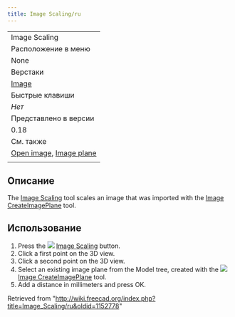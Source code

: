```yaml
---
title: Image Scaling/ru
---
```

|  |
| --- |
| Image Scaling |
| Расположение в меню |
| None |
| Верстаки |
| [Image](/Image_Workbench/ru "Image Workbench/ru") |
| Быстрые клавиши |
| *Нет* |
| Представлено в версии |
| 0.18 |
| См. также |
| [Open image](/Image_Open/ru "Image Open/ru"), [Image plane](/Image_CreateImagePlane/ru "Image CreateImagePlane/ru") |
|  |

## Описание

The [Image Scaling](/Image_Scaling "Image Scaling") tool scales an image that was imported with the [Image CreateImagePlane](/Image_CreateImagePlane "Image CreateImagePlane") tool.

## Использование

1. Press the ![](/images/Image_Scaling.svg) [Image Scaling](/Image_Scaling "Image Scaling") button.
2. Click a first point on the 3D view.
3. Click a second point on the 3D view.
4. Select an existing image plane from the Model tree, created with the ![](/images/Image_CreateImagePlane.svg) [Image CreateImagePlane](/Image_CreateImagePlane "Image CreateImagePlane") tool.
5. Add a distance in millimeters and press OK.

Retrieved from "<http://wiki.freecad.org/index.php?title=Image_Scaling/ru&oldid=1152778>"